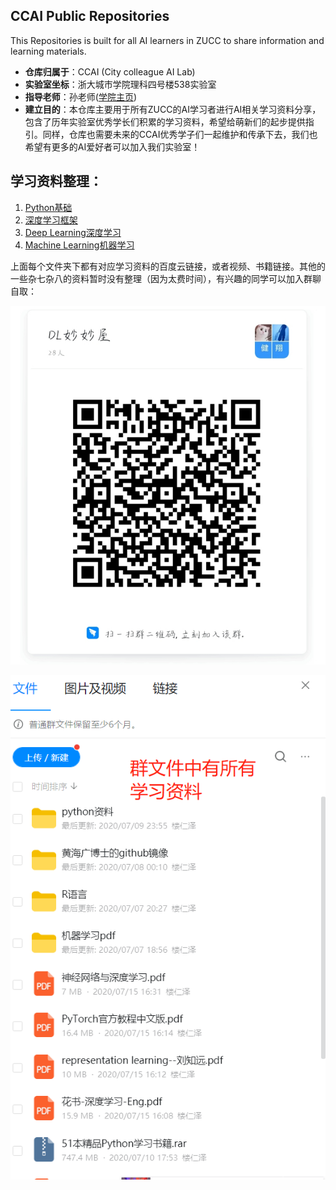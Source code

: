 ## CCAI Public Repositories

This Repositories is built for all AI learners in ZUCC to share information and learning materials.  

- **仓库归属于**：CCAI (City colleague AI Lab)
- **实验室坐标**：浙大城市学院理科四号楼538实验室
- **指导老师**：孙老师([学院主页](http://jsxy-zucc-edu-cn.vpn.zucc.edu.cn:8118/art/2020/4/8/art_2788_194362.html))
- **建立目的**：本仓库主要用于所有ZUCC的AI学习者进行AI相关学习资料分享，包含了历年实验室优秀学长们积累的学习资料，希望给萌新们的起步提供指引。同样，仓库也需要未来的CCAI优秀学子们一起维护和传承下去，我们也希望有更多的AI爱好者可以加入我们实验室！

## 学习资料整理：

1. [Python基础](https://github.com/ZUCC-AI/LearningMaterials/tree/master/Python%E5%9F%BA%E7%A1%80)
2. [深度学习框架](https://github.com/ZUCC-AI/LearningMaterials/tree/master/Machine%20Learning%E6%9C%BA%E5%99%A8%E5%AD%A6%E4%B9%A0)
3. [Deep Learning深度学习](https://github.com/ZUCC-AI/LearningMaterials/tree/master/Deep%20Learning%E6%B7%B1%E5%BA%A6%E5%AD%A6%E4%B9%A0)
4. [Machine Learning机器学习](https://github.com/ZUCC-AI/LearningMaterials/tree/master/Machine%20Learning%E6%9C%BA%E5%99%A8%E5%AD%A6%E4%B9%A0)

上面每个文件夹下都有对应学习资料的百度云链接，或者视频、书籍链接。其他的一些杂七杂八的资料暂时没有整理（因为太费时间），有兴趣的同学可以加入群聊自取：

![avatar](./群聊二维码.jpg)

![avatar](./学习资料.png)